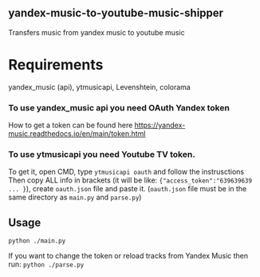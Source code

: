 ## yandex-music-to-youtube-music-shipper
Transfers music from yandex music to youtube music

# Requirements
yandex_music (api), ytmusicapi, Levenshtein, colorama
### To use yandex_music api you need OAuth Yandex token
How to get a token can be found here  https://yandex-music.readthedocs.io/en/main/token.html 

### To use ytmusicapi you need Youtube TV token. 
To get it, open CMD, type `ytmusicapi oauth` and follow the instrusctions
Then copy ALL info in brackets (it will be like: `{"access_token":"639639639 ... }`), create `oauth.json` file and paste it.
(`oauth.json` file must be in the same directory as `main.py` and `parse.py`)

## Usage
 `python ./main.py`
 
 If you want to change the token or reload tracks from Yandex Music then run: `python ./parse.py`
